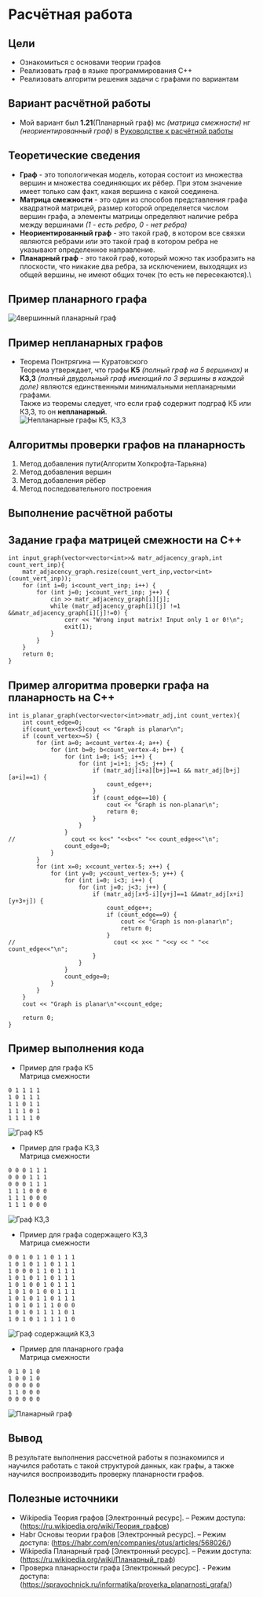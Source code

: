 # Расчётная работа
## Цели
- Ознакомиться с основами теории графов
- Реализовать граф в языке программирования C++
- Реализовать алгоритм решения задачи с графами по вариантам
## Вариант расчётной работы
* Мой вариант был **1.21**(Планарный граф) мс *(матрица смежности)* нг *(неориентированный граф)* в [Руководстве к расчётной работы](https://drive.google.com/drive/folders/19HJwkGGA-ZhebpaelsZvrmV5ZuwKclkh)
## Теоретические сведения
* **Граф** - это топологичекая модель, которая состоит из множества вершин и множества соединяющих их рёбер. При этом значение имеет только сам факт, какая вершина с какой соединена.
* **Матрица смежности** - это один из способов представления графа квадратной матрицей, размер которой определяется числом вершин графа, а элементы матрицы определяют наличие ребра между вершинами *(1 - есть ребро, 0 - нет ребра)*
* **Неориентированный граф** - это такой граф, в котором все связки являются ребрами *или* это такой граф в котором ребра не указывают определенное направление.
* **Планарный граф** - это такой граф, который  можно так изобразить на плоскости, что никакие два ребра, за исключением, выходящих из общей вершины, не имеют общих точек (то есть не пересекаются).\
## Пример планарного графа
![4вершинный планарный граф](https://github.com/iis-42x70x/RPIIS/blob/Бурбас_Д/sem1/RR/images/planar_graph_1.png)
## Пример непланарных графов
* Теорема Понтрягина — Куратовского\
Теорема утверждает, что графы **K5** *(полный граф на 5 вершинах)* и **K3,3** *(полный двудольный граф имеющий по 3 вершины в каждой доле)* являются единственными минимальными непланарными графами.\
Также из теоремы следует, что если граф содержит подграф К5 или К3,3, то он **непланарный**.\
![Непланарные графы К5, К3,3](https://github.com/iis-42x70x/RPIIS/blob/Бурбас_Д/sem1/RR/images/k5_k3.png)
## Алгоритмы проверки графов на планарность
1) Метод добавления пути(Алгоритм Хопкрофта-Тарьяна)
2) Метод добавления вершин
3) Метод добавления рёбер
4) Метод последовательного построения
## Выполнение расчётной работы
## Задание графа матрицей смежности на С++
```
int input_graph(vector<vector<int>>& matr_adjacency_graph,int count_vert_inp){
    matr_adjacency_graph.resize(count_vert_inp,vector<int>(count_vert_inp));
    for (int i=0; i<count_vert_inp; i++) {
        for (int j=0; j<count_vert_inp; j++) {
            cin >> matr_adjacency_graph[i][j];
            while (matr_adjacency_graph[i][j] !=1 &&matr_adjacency_graph[i][j]!=0) {
                cerr << "Wrong input matrix! Input only 1 or 0!\n";
                exit(1);
            }
        }
    }
    return 0;
}
```
## Пример алгоритма проверки графа на планарность на С++
```
int is_planar_graph(vector<vector<int>>matr_adj,int count_vertex){
    int count_edge=0;
    if(count_vertex<5)cout << "Graph is planar\n";
    if (count_vertex>=5) {
        for (int a=0; a<count_vertex-4; a++) {
            for (int b=0; b<count_vertex-4; b++) {
                for (int i=0; i<5; i++) {
                    for (int j=i+1; j<5; j++) {
                        if (matr_adj[i+a][b+j]==1 && matr_adj[b+j][a+i]==1) {
                            count_edge++;
                        }
                        if (count_edge==10) {
                            cout << "Graph is non-planar\n";
                            return 0;
                        }
                    }
                }
//                cout << k<<" "<<b<<" "<< count_edge<<"\n";
                count_edge=0;
            }
        }
        for (int x=0; x<count_vertex-5; x++) {
            for (int y=0; y<count_vertex-5; y++) {
                for (int i=0; i<3; i++) {
                    for (int j=0; j<3; j++) {
                        if (matr_adj[x+5-i][y+j]==1 &&matr_adj[x+i][y+3+j]) {
                            count_edge++;
                            if (count_edge==9) {
                                cout << "Graph is non-planar\n";
                                return 0;
                            }
//                            cout << x<< " "<<y << " "<< count_edge<<"\n";
                        }
                    }
                }
                count_edge=0;
            }
        }
    }
    cout << "Graph is planar\n"<<count_edge;
    
    return 0;
}
```
## Пример выполнения кода
* Пример для графа К5\
Матрица смежности
```
0 1 1 1 1
1 0 1 1 1
1 1 0 1 1
1 1 1 0 1
1 1 1 1 0
```
![Граф К5](https://github.com/iis-42x70x/RPIIS/blob/Бурбас_Д/sem1/RR/images/graph_nonplanar_k5.png)
* Пример для графа К3,3\
Матрица смежности
```
0 0 0 1 1 1
0 0 0 1 1 1
0 0 0 1 1 1
1 1 1 0 0 0
1 1 1 0 0 0
1 1 1 0 0 0
```
![Граф К3,3](https://github.com/iis-42x70x/RPIIS/blob/Бурбас_Д/sem1/RR/images/graph_nonplanar_k3.png)
* Пример для графа содержащего К3,3\
Матрица смежности
```
0 0 1 0 1 1 0 1 1 1 
1 0 1 0 1 1 0 1 1 1 
1 0 0 0 1 1 0 1 1 1 
1 0 1 0 1 1 0 1 1 1 
1 0 1 0 0 1 0 1 1 1 
1 0 1 0 1 0 0 1 1 1 
1 0 1 0 1 1 0 1 1 1
1 0 1 0 1 1 1 0 0 0
1 0 1 0 1 1 1 1 0 1
1 0 1 0 1 1 1 1 1 0
```
![Граф содержащий К3,3](https://github.com/iis-42x70x/RPIIS/blob/Бурбас_Д/sem1/RR/images/graph_non_incl_k3.png)
* Пример для планарного графа\
Матрица смежности
```
0 1 0 1 0
1 0 0 1 0
0 0 0 0 0
1 1 0 0 0
0 0 0 0 0
```
![Планарный граф](https://github.com/iis-42x70x/RPIIS/blob/Бурбас_Д/sem1/RR/images/planar_graph.png)
## Вывод
В результате выполнения рассчетной работы я познакомился и научился работать с такой структурой данных, как графы, а также научился воспроизводить проверку планарности графов.
## Полезные источники
* Wikipedia Теория графов [Электронный ресурс]. – Режим доступа: (https://ru.wikipedia.org/wiki/Теория_графов)
* Habr Основы теории графов [Электронный ресурс]. – Режим доступа: (https://habr.com/en/companies/otus/articles/568026/)
* Wikipedia Планарный граф [Электронный ресурс]. – Режим доступа: (https://ru.wikipedia.org/wiki/Планарный_граф)
* Проверка планарности графа [Электронный ресурс]. - Режим доступа: (https://spravochnick.ru/informatika/proverka_planarnosti_grafa/)